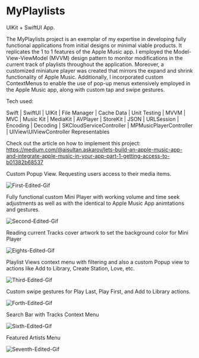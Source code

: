 # MyPlaylists
 
UIKit + SwiftUI App.

The MyPlaylists project is an exemplar of my expertise in developing fully functional applications from initial designs or minimal viable products. It replicates the 1 to 1 features of the Apple Music app. I employed the Model-View-ViewModel (MVVM) design pattern to monitor modifications in the current track of playlists throughout the application. Moreover, a customized miniature player was created that mirrors the expand and shrink functionality of Apple Music. Additionally, I incorporated custom ContextMenus to enable the use of pop-up menus extensively employed in the Apple Music app, along with custom tap and swipe gestures.

Tech used:

Swift | SwiftUI | UIKit | File Manager | Cache Data | Unit Testing | MVVM | MVC | Music Kit | MediaKit | AVPlayer | StoreKit | JSON | URLSession | Encoding | Decoding | SKCloudServiceController | MPMusicPlayerController | UIView\UIViewController Representables

Check out the article on how to implement this project: https://medium.com/@aisultan.askarov/lets-build-an-apple-music-app-and-integrate-apple-music-in-your-app-part-1-getting-access-to-b01382b68537

Custom Popup View. Requesting users access to their media items.

![First-Edited-Gif](https://user-images.githubusercontent.com/36818367/221584095-a8a8478a-e28b-4a50-b571-fc8c78fbdd6d.gif)

Fully functional custom Mini Player with working volume and time seek adjustments as well as with the identical to Apple Music App animtations and gestures.

![Second-Edited-Gif](https://user-images.githubusercontent.com/36818367/221584246-bf0a0b7e-d8a1-4af6-8914-6a99fbb732b0.gif)

Reading current Tracks cover artwork to set the background color for Mini Player

![Eights-Edited-Gif](https://user-images.githubusercontent.com/36818367/221591123-26381e69-e502-4828-a536-a43f703cc2c1.gif)


Playlist Views context menu with filtering and also a custom Popup view to actions like Add to Library, Create Station, Love, etc.

![Third-Edited-Gif](https://user-images.githubusercontent.com/36818367/221584461-3858ecad-53d7-4924-b891-cf88997b8368.gif)

Custom swipe gestures for Play Last, Play First, and Add to Library actions.

![Forth-Edited-Gif](https://user-images.githubusercontent.com/36818367/221584752-d713bec1-1ded-4dca-b2e1-017db5b731e0.gif)

Search Bar with Tracks Context Menu

![Sixth-Edited-Gif](https://user-images.githubusercontent.com/36818367/221585135-a4b614a3-0107-45f4-b67e-368798e80a91.gif)

Featured Artists Menu

![Seventh-Edited-Gif](https://user-images.githubusercontent.com/36818367/221587858-d95ef4d7-6aa8-4704-8d6d-2bf5369dc7b6.gif)




